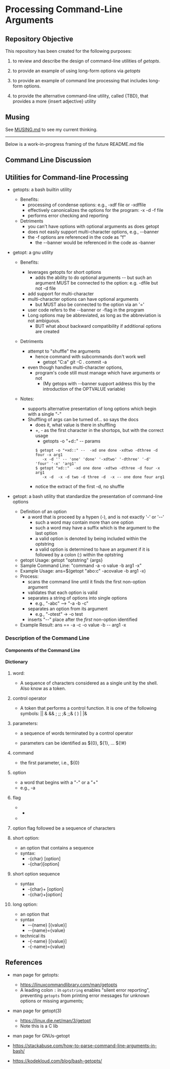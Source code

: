 # Processing Command-Line Arguments

## Repository Objective

This repository has been created for the following purposes:

  1. to review and describe the design of command-line utilities of _getopts_.

  2. to provide an example of using long-form options via _getopts_ 

  1. to provide an example of command line processing that includes long-form options.

  3. to provide the alternative command-line utility, called {TBD}, that provides a more {insert adjective} utility


## Musing
  See [MUSING.md](MUSING.md) to see my current thinking.

---

Below is a work-in-progress framing of the future README.md file



## Command Line Discussion


## Utilities for Command-line Processing

  * getopts: a bash builtin utility
    * Benefits:
      - processing of condense options: e.g., -xdf file or -xdffile
      - effectively canonicalizes the options for the program: -x -d -f file
      - performs error checking and reporting
    * Detriments
      - you can't have options with optional arguments as does getopt
      - does not easily support multi-character options, e.g., --banner
      - the -f options are referenced in the code as "f"
        - the --banner would be referenced in the code as -banner

   * getopt: a gnu utility
      - Benefits:
        - leverages getopts for short options
          - adds the ability to do optional arguments -- but such an argument MUST be connected to the option:  e.g. -dfile but not -d file
        - add support for multi-character 
        - multi-character options can have optional arguments
          - but MUST also be connected to the option via an '='
        - user code refers to the --banner or -flag in the program
        - Long options may be abbreviated, as long as the abbreviation is not ambiguous.
          - BUT what about backward compatibility if additional options are created

      - Detriments
        - attempt to "shuffle" the arguments
          - hence command with subcommands don't work well
            - getopt "C:a" git -C . commit -a
        - even though handles multi-character options,
          * program's code still must manage which have arguments or not
            - (My getops with --banner support address this by the introduction of the OPTVALUE variable)

       - Notes:
         * supports alternative presentation of long options which begin with a single "-"
         * Shuffling of args can be turned of... so says the docs
           - does it, what value is there in shuffling
           - +, - as the first character in the shortops, but with the correct usage
             - getopts -o "+d::" -- params
             ```
             $ getopt -o "+xd::" --  -xd one done -xdtwo -dthree -d four -x arg1
                -x -d '' -- 'one' 'done' '-xdtwo' '-dthree' '-d' 'four' '-x' 'arg1'
             $ getopt "xd::"  -xd one done -xdtwo -dthree -d four -x arg1
                -x -d  -x -d two -d three -d  -x -- one done four arg1
             ```
           - notice the extract of the first -d, no shuffle


  * getopt: a bash utility that standardize the presentation of command-line options
    * Definition of an option
      - a word that is proceed by a hypen (-), and is not exactly '-' or '--'
        * such a word may contain more than one option
        * such a word may have a suffix which is the argument to the last option
        * a valid option is denoted by being included within the optstring
        * a valid option is determined to have an argument if it is followed by a colon (:) within the optstring
    * getopt Usage:         getopt "optstring" {args}
    * Sample Command Line:  "command -a -o value -b arg1 -x"
    * Example Usage:        ans=$(getopt "abo:c" -acovalue -b arg1 -x)
    * Process:
      - scans the command line until it finds the first non-option argument
      - validates that each option is valid
      - separates a string of options into single options
        * e.g., "-abc" --> "-a -b -c"
      - separates an option from its argument
         * e.g., "-otest" -> -o test
      - inserts "--" place after the _first_ non-option identified
    * Example Result:       ans == -a -c -o value -b -- arg1 -x



### Description of the Command Line

#### Components of the Command Line


#### Dictionary
  1. word:
     - A sequence of characters considered as a single unit by the shell.  Also know as a token.

  1. control operator
     - A token that performs a control function.  It is one of the following symbols:
              || & && ; ;; ;& ;;& ( ) | |& <newline>

  1. parameters:
     - a sequence of words terminated by a control operator 

     - parameters can be identified as ${0}, ${1}, ... ${!#}

  1. command
     - the first parameter, i.e., ${0}

  1. option
     - a word that begins with a "-" or a "+"
     - e.g.,  -a

  1. flag
     * -
     * 
  1. option
     flag followed be a sequence of characters

  1. short option:
     - an option that contains a sequence 
     - syntax:
       *  -{char} [option]
       *  -{char}[option]

  1. short option sequence
     - syntax
       *  -{char}+ [option]
       * -{char}+[option]

  1. long option:
     - an option that 
     - syntax
       * --{name} [{value}]
       * --{name}={value}
     - technical its
       * -{-name} [{value}]
       * -{-name}={value}

## References

  * man page for getopts:
    - https://linuxcommandlibrary.com/man/getopts
    -  A leading colon `:` in `optstring` enables "silent error reporting", preventing `getopts` from printing error messages for unknown options or missing arguments; 
  * man page for getopt(3)
    - https://linux.die.net/man/3/getopt
    * Note this is a C lib
 
   * man page for GNUs-getopt

   * https://stackabuse.com/how-to-parse-command-line-arguments-in-bash/

   * https://kodekloud.com/blog/bash-getopts/